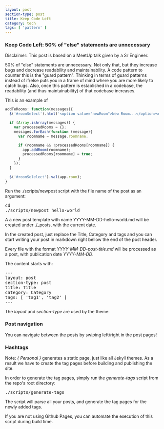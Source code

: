 ```yaml
---
layout: post
section-type: post
title: Keep Code Left
category: tech
tags: [ 'pattern' ]
---
```


### Keep Code Left: 50% of "else" statements are unnecessary

Disclaimer: This post is based on a MeetUp talk given by a Sr Engineer.

50% of "else" statements are unnecessary. Not only that, but they increase bugs and
decrease readability and maintainability. A code pattern to counter this is the
"guard pattern". Thinking in terms of guard patterns instead of if/else puts you
in a frame of mind where you are more likely to catch bugs. Also, once this pattern
is established in a codebase, the readability (and thus maintainability) of that
codebase increases.

This is an example of

```javascript
addToRooms: function(messages){
  $('#roomSelect').html('<option value="newRoom">New Room...</option><option value="lobby" selected>Lobby</option>');

  if (Array.isArray(messages)) {
    var processedRooms = {};
    messages.forEach(function (message){
      var roomname = message.roomname;

      if (roomname && !processedRooms[roomname]) {
        app.addRoom(roomname);
        processedRooms[roomname] = true;
      }
    });
  }
 
  $('#roomSelelect').val(app.room);
}
```

Run the ./scripts/newpost script with the file name of the post as an argument:

<pre style="text-align: left">
cd <your { Personal } repo>
./scripts/newpost hello-world
</pre>

A a new post template with name YYYY-MM-DD-hello-world.md will be created under ./\_posts, with the current date.

In the created post, just replace the Title, Category and tags and you can
start writing your post in markdown right bellow the end of the post header.

Every file with the format <i>YYYY-MM-DD-post-title.md</i> will be processed as a
post, with publication date <i>YYYY-MM-DD</i>.

The content starts with:

<pre style="text-align: left">
---
layout: post
section-type: post
title: Title
category: Category
tags: [ 'tag1', 'tag2' ]
---
</pre>

The *layout* and *section-type* are used by the theme.

### Post navigation

You can navigate between the posts by swiping left/right in the post pages!

### Hashtags

Note: *{ Personal }* generates a static page, just like all Jekyll themes.
As a result we have to create the tag pages before building and publishing the site.

In order to generate the tag pages, simply run the *generate-tags* script from the repo's root directory:

<pre style="text-align: left">
./scripts/generate-tags
</pre>

The script will parse all your posts, and generate the tag pages for the newly added tags.

If you are not using Github Pages, you can automate the execution of this script during build time.
